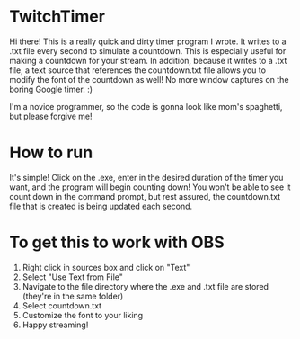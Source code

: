 # TwitchTimer

Hi there! This is a really quick and dirty timer program I wrote. It writes to a .txt file every second to simulate a countdown. This is especially useful for making a countdown for your stream. In addition, because it writes to a .txt file, a text source that references the countdown.txt file allows you to modify the font of the countdown as well! No more window captures on the boring Google timer. :)

I'm a novice programmer, so the code is gonna look like mom's spaghetti, but please forgive me!

# How to run

It's simple! Click on the .exe, enter in the desired duration of the timer you want, and the program will begin counting down! You won't be able to see it count down in the command prompt, but rest assured, the countdown.txt file that is created is being updated each second.

# To get this to work with OBS

1) Right click in sources box and click on "Text"
2) Select "Use Text from File"
3) Navigate to the file directory where the .exe and .txt file are stored (they're in the same folder)
4) Select countdown.txt
5) Customize the font to your liking
6) Happy streaming!

